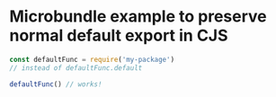 # Microbundle example to preserve normal default export in CJS



```js
const defaultFunc = require('my-package')
// instead of defaultFunc.default 

defaultFunc() // works!
```